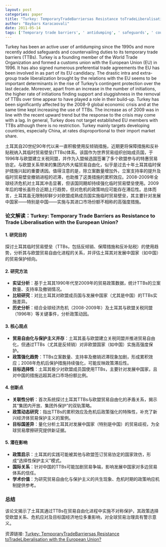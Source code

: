 ```yaml
---
layout: post
categories: paper
title: "Turkey: TemporaryTradeBarriersas Resistance toTradeLiberalisation with the European Union?"
author: "Baybars Karacaovali"
date: 2011-05-14
tags: ['Temporary trade barriers', ' antidumping', ' safeguards', ' countervailing duties', ' Turkey']
---
```


Turkey has been an active user of antidumping since the 1990s and more recently added safeguards and countervailing duties to its temporary trade barriers (TTBs). Turkey is a founding member of the World Trade Organization and formed a customs union with the European Union (EU) in 1996. It has also signed numerous preferential trade agreements the EU has been involved in as part of its EU candidacy. The drastic intra and extra-group trade liberalization brought by the relations with the EU seems to be important determinants in the rise of Turkey’s contingent protection over the last decade. Moreover, apart from an increase in the number of initiations, the higher rate of initiations finding support and sluggishness in the removal of TTBs over time appear to have played a role in their build-up. Turkey has been significantly affected by the 2008-9 global economic crisis and at the same time kept increasing the use of TTBs. The increase as of 2009 was in line with the recent upward trend but the response to the crisis may come with a lag. In general, Turkey does not target established EU members with TTBs although there is no restriction. Turkey mainly targets developing countries, especially China, at rates disproportional to their import market share.

土耳其自20世纪90年代以来一直积极使用反倾销措施，近期更将保障措施和反补贴税纳入其临时贸易壁垒(TTBs)体系。该国作为世界贸易组织创始成员国，于1996年与欧盟建立关税同盟，并作为入盟候选国签署了多个欧盟参与的特惠贸易协定。与欧盟关系带来的集团内外大幅贸易自由化，似乎是过去十年土耳其临时保护措施兴起的重要诱因。值得注意的是，除立案数量增加外，立案支持率的提升及临时贸易壁垒撤销进程的迟滞，也助推了这类措施的累积效应。2008-2009年全球经济危机对土耳其冲击显著，但该国同期却持续强化临时贸易壁垒使用。2009年后的增长虽符合近期上行趋势，但对危机的政策响应可能存在滞后性。总体而言，土耳其虽无限制却鲜少对欧盟成熟成员国实施临时贸易壁垒，其主要针对发展中国家——特别是中国——实施与其进口市场份额不相称的高强度措施。

### **论文解读：Turkey: Temporary Trade Barriers as Resistance to Trade Liberalisation with the European Union?**  

#### **1. 研究目的**  
探讨土耳其临时贸易壁垒（TTBs，包括反倾销、保障措施和反补贴税）的使用趋势，分析其与欧盟贸易自由化进程的关系，并评估土耳其对发展中国家（如中国）的贸易保护倾向。  

#### **2. 研究方法**  
- **实证分析**：基于土耳其1990年代至2009年的贸易政策数据，统计TTBs的立案数量、支持率及撤销情况。  
- **比较研究**：对比土耳其对欧盟成员国与发展中国家（尤其是中国）的TTBs实施差异。  
- **历史分析**：结合全球经济危机（2008-2009年）及土耳其与欧盟关税同盟（1996年）等关键事件，分析政策动因。  

#### **3. 核心观点**  
- **贸易自由化与保护主义并存**：土耳其虽与欧盟建立关税同盟并推进贸易自由化，但通过TTBs（尤其是反倾销）对非欧盟国家（如中国）实施高强度保护。  
- **政策强化趋势**：TTBs立案数量、支持率及撤销迟滞现象加剧，形成累积效应；2008年危机后保护措施持续强化，可能反映政策滞后性。  
- **目标选择性**：土耳其极少对欧盟成员国使用TTBs，主要针对发展中国家，且对中国的措施远超其进口市场份额比例。  

#### **4. 创新点**  
- **关联性分析**：首次系统探讨土耳其TTBs与欧盟贸易自由化的矛盾关系，揭示其“集团内开放、集团外保护”的双轨策略。  
- **政策动态研究**：指出TTBs的累积效应及危机后政策强化的特殊性，补充了新兴经济体贸易保护主义的案例。  
- **目标国差异**：量化分析土耳其对发展中国家（特别是中国）的贸易歧视，为全球贸易摩擦研究提供新证据。  

#### **5. 潜在影响**  
- **政策启示**：土耳其的实践可能被其他与欧盟签订贸易协定的国家效仿，形成“选择性保护主义”模式。  
- **国际关系**：针对中国的TTBs可能加剧贸易争端，影响发展中国家对多边贸易体系的信任。  
- **学术价值**：为研究贸易自由化与保护主义的共生现象、危机时期的政策响应机制提供参考。  

### **总结**  
该论文揭示了土耳其通过TTBs在贸易自由化进程中实施不对称保护，其政策选择受欧盟关系、危机应对及目标国经济地位多重影响，对全球贸易治理具有警示意义。

资源链接: [Turkey: TemporaryTradeBarriersas Resistance toTradeLiberalisation with the European Union?](https://papers.ssrn.com/sol3/papers.cfm?abstract_id=1839644)
